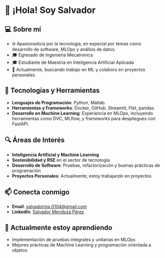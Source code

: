 # 👋 ¡Hola! Soy Salvador

## 💻 Sobre mí
- 🌐 Apasionado/a por la tecnología, en especial por temas como desarrollo de software, MLOps y análisis de datos.
- 🎓 Egresado de Ingeniería Mecatronica
- 🎓 Estudiante de Maestria en Inteligencia Artificial Aplicada
- 💼 Actualmente, buscando trabajo en ML y colaboro en proyectos personales.

## 🚀 Tecnologías y Herramientas
- **Lenguajes de Programación**: Python, Matlab.
- **Herramientas y Frameworks**: Docker, GitHub, Streamlit, Flet, pandas.
- **Desarrollo en Machine Learning**: Experiencia en MLOps, incluyendo herramientas como DVC, MLflow, y frameworks para despliegues con FastAPI.

## 🔍 Áreas de Interés
- **Inteligencia Artificial y Machine Learning**
- **Sostenibilidad y RSE** en el sector de tecnología
- **Desarrollo de Software**: Pruebas, refactorización y buenas prácticas de programación
- **Proyectos Personales**: Actualmente, estoy trabajando en proyectos <!-- de [menciona algún proyecto destacado, como MangasV1, un reproductor de audio en Flet, o Fake GPS]. -->
<!--
## 📈 Proyectos Destacados
1. **MangasV1** - Aplicación para gestionar mangas con un sistema de base de datos para usuarios y su estado de lectura.
2. **Fake GPS** - [Describe brevemente de qué trata este proyecto y cómo lo usas].
3. **[Otro proyecto importante]** - Breve descripción de su funcionalidad y propósito.
-->

## 📫 Conecta conmigo
- **Email**: salvadormp.0104@gmail.com
- **LinkedIn**: [Salvador Mendoza Pérez](https://www.linkedin.com/in/salvador-mendoza-perez-1b6096244/)
<!-- - **Twitter**: [Tu perfil de Twitter si deseas compartirlo] -->

## 📝 Actualmente estoy aprendiendo
- Implementación de pruebas integrales y unitarias en MLOps
- Mejores prácticas de Machine Learning y programación orientada a objetos

<!--
**AbioticBaton4/AbioticBaton4** is a ✨ _special_ ✨ repository because its `README.md` (this file) appears on your GitHub profile.

Here are some ideas to get you started:

- 🔭 I’m currently working on ...
- 🌱 I’m currently learning ...
- 👯 I’m looking to collaborate on ...
- 🤔 I’m looking for help with ...
- 💬 Ask me about ...
- 📫 How to reach me: ...
- 😄 Pronouns: ...
- ⚡ Fun fact: ...
-->
